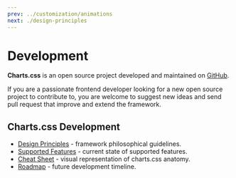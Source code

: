 ```yaml
---
prev: ../customization/animations
next: ./design-principles
---
```


# Development

**Charts.css** is an open source project developed and maintained on [GitHub](https://github.com/ChartsCSS/charts.css).

If you are a passionate frontend developer looking for a new open source project to contribute to, you are welcome to suggest new ideas and send pull request that improve and extend the framework.

## Charts.css Development

* [Design Principles](/development/design-principles/) - framework philosophical guidelines.
* [Supported Features](/development/supported-features/) - current state of supported features.
* [Cheat Sheet](/development/cheat-sheet/) - visual representation of charts.css anatomy.
* [Roadmap](/development/roadmap/) - future development timeline.
